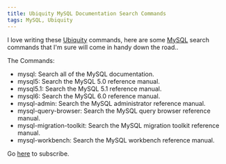 ```yaml
---
title: Ubiquity MySQL Documentation Search Commands
tags: MySQL, Ubiquity
---
```

I love writing these [Ubiquity](https://wiki.mozilla.org/Labs/Ubiquity) commands, here are some [MySQL](http://www.mysql.com/) search commands that I'm sure will come in handy down the road..

The Commands:

* mysql: Search all of the MySQL documentation.
* mysql5: Search the MySQL 5.0 reference manual.
* mysql5.1: Search the MySQL 5.1 reference manual.
* mysql6: Search the MySQL 6.0 reference manual.
* mysql-admin: Search the MySQL administrator reference manual.
* mysql-query-browser: Search the MySQL query browser reference manual.
* mysql-migration-toolkit: Search the MySQL migration toolkit reference manual.
* mysql-workbench: Search the MySQL workbench reference manual.

Go [here](http://erikvold.com/tools/ubiquity/mysql/mysql.cfm) to subscribe.

  	
